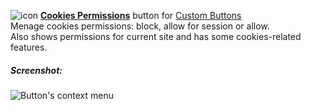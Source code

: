 ![icon](https://raw.github.com/Infocatcher/Custom_Buttons/master/Cookies_Permissions/icons/icon.png)&nbsp;<a href="http://infocatcher.github.com/Custom_Buttons/install/cookiesPermissions.html"><strong>Cookies Permissions</strong></a> button for [Custom Buttons](https://addons.mozilla.org/addon/custom-buttons/)
<br>Menage cookies permissions: block, allow for session or allow.
<br>Also shows permissions for current site and has some cookies-related features.

##### Screenshot:
<img src="https://raw.github.com/Infocatcher/Custom_Buttons/master/Cookies_Permissions/cookiesPermissions-en.png" alt="Button's context menu" align="top">